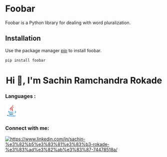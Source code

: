 # Foobar

Foobar is a Python library for dealing with word pluralization.

## Installation

Use the package manager [pip](https://pip.pypa.io/en/stable/) to install foobar.

```bash
pip install foobar
```



##

<h1 align="center">Hi 👋, I'm Sachin Ramchandra Rokade</h1>


<h3 align="left">Languages :</h3>
<p align="left"> <a href="https://www.java.com" target="_blank" rel="noreferrer"> <img src="https://raw.githubusercontent.com/devicons/devicon/master/icons/java/java-original.svg" alt="java" width="40" height="40"/> </a> </p>

<h3 align="left">Connect with me:</h3>
<p align="left">
<a href="https://linkedin.com/in/https://www.linkedin.com/in/sachin-%e3%82%b5%e3%83%81%e3%83%b3-rokade-%e3%83%ad%e3%82%ab%e3%83%87-74478518a/" target="blank"><img align="center" src="https://raw.githubusercontent.com/rahuldkjain/github-profile-readme-generator/master/src/images/icons/Social/linked-in-alt.svg" alt="https://www.linkedin.com/in/sachin-%e3%82%b5%e3%83%81%e3%83%b3-rokade-%e3%83%ad%e3%82%ab%e3%83%87-74478518a/" height="30" width="40" /></a>
</p>

